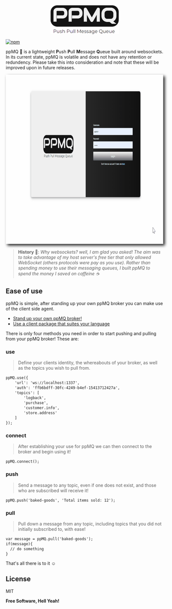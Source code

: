 <p align="center">
 <img height="92" width="219" src="./public/images/logoppmq2.png" />
</p>

[![npm](https://img.shields.io/npm/v/ppmq?style=plastic)](https://www.npmjs.com/package/ppmq)

ppMQ 💬 is a lightweight **P**ush **P**ull **M**essage **Q**ueue built around websockets. In its current state, ppMQ is volatile and does not have any retention or redundency. Please take this into consideration and note that these will be improved upon in future releases. 

<p align="center">
 <img height="540" width="810" src="./doc/images/ppmq-example.gif" style="-webkit-filter: drop-shadow(5px 5px 5px #222); filter: drop-shadow(5px 5px 5px #222);" />
</p>


 > __History__ 🏺: *Why websockets? well, I am glad you asked! The aim was to take advantage of my host server's free tier that only allowed WebSocket (others protocols were pay as you use). Rather than spending money to use their messaging queues, I built ppMQ to spend the money I saved on caffeine ☕*

## Ease of use
ppMQ is simple, after standing up your own ppMQ broker you can make use of the client side agent. 

- [Stand up your own ppMQ broker!](./doc/readme/ppmqBroker.md)
- [Use a client package that suites your language](./doc/readme/ppmqClient.mq)

There is only four methods you need in order to start pushing and pulling from your ppMQ broker!
These are:

### use
> Define your clients identity, the whereabouts of your broker, as well as the topics you wish to pull from.
```
ppMQ.use({
    'url': 'ws://localhost:1337',
    'auth': 'ffb6bdff-30fc-4249-b4ef-15413712427a',
    'topics': [
        'logback',
        'purchase',
        'customer.info',
        'store.address'
    ]
});
```

### connect
> After establishing your use for ppMQ we can then connect to the broker and begin using it!
```
ppMQ.connect();
```

### push
> Send a message to any topic, even if one does not exist, and those who are subscribed will receive it! 
```
ppMQ.push('baked-goods', 'Total items sold: 12');
```

### pull
> Pull down a message from any topic, including topics that you did not initially subscribed to, with ease! 
```
var message = ppMQ.pull('baked-goods');
if(message){
  // do something
}
```


That's all there is to it ☺️

## License

MIT

**Free Software, Hell Yeah!**
